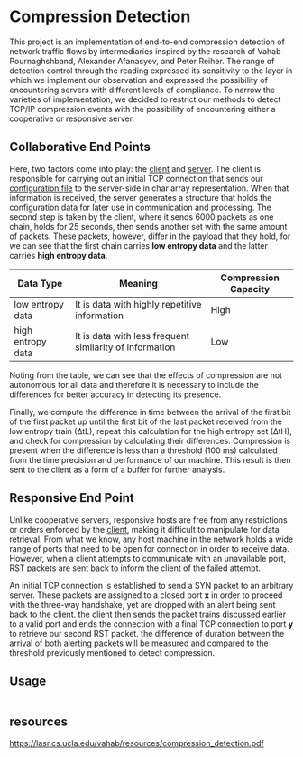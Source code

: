 # Compression Detection

This project is an implementation of end-to-end compression detection of network traffic flows by intermediaries inspired by the research of Vahab Pournaghshband, Alexander Afanasyev, and Peter Reiher. The range of detection control through the reading expressed its sensitivity to the layer in which we implement our observation and expressed the possibility of encountering servers with different levels of compliance. To narrow the varieties of implementation, we decided to restrict our methods to detect TCP/IP compression events with the possibility of encountering either a cooperative or responsive server.

## Collaborative End Points  
Here, two factors come into play: the [client](client_cooperative.c) and [server](server_cooperative.c). The client is responsible for carrying out an initial TCP connection that sends our [configuration file](myconfig.json) to the server-side in char array representation. When that information is received, the server generates a structure that holds the configuration data for later use in communication and processing. The second step is taken by the client, where it sends 6000 packets as one chain, holds for 25 seconds, then sends another set with the same amount of packets. These packets, however, differ in the payload that they hold, for we can see that the first chain carries **low entropy data** and the latter carries **high entropy data**. 

Data Type         | Meaning                                                 | Compression Capacity
-------------     | -------------                                           | -------------
low entropy data  | It is data with highly repetitive information           | High
high entropy data | It is data with less frequent similarity of information | Low 


Noting from the table, we can see that the effects of compression are not autonomous for all data and therefore it is necessary to include the differences for better accuracy in detecting its presence. 

Finally, we compute the difference in time between the arrival of the first bit of the first packet up until the first bit of the last packet received from the low entropy train (∆tL), repeat this calculation for the high entropy set (∆tH), and check for compression by calculating their differences. Compression is present when the difference is less than a threshold (100 ms) calculated from the time precision and performance of our machine. This result is then sent to the client as a form of a buffer for further analysis.

## Responsive End Point 
Unlike cooperative servers, responsive hosts are free from any restrictions or orders enforced by the [client](standalone.c), making it difficult to manipulate for data retrieval. From what we know, any host machine in the network holds a wide range of ports that need to be open for connection in order to receive data. However, when a client attempts to communicate with an unavailable port, RST packets are sent back to inform the client of the failed attempt. 

An initial TCP connection is established to send a SYN packet to an arbitrary server. These packets are assigned to a closed port **x** in order to proceed with the three-way handshake, yet are dropped with an alert being sent back to the client. the client then sends the packet trains discussed earlier to a valid port and ends the connection with a final TCP connection to port **y** to retrieve our second RST packet. the difference of duration between the arrival of both alerting packets will be measured and compared to the threshold previously mentioned to detect compression. 

## Usage

```bash

```

## resources
https://lasr.cs.ucla.edu/vahab/resources/compression_detection.pdf
